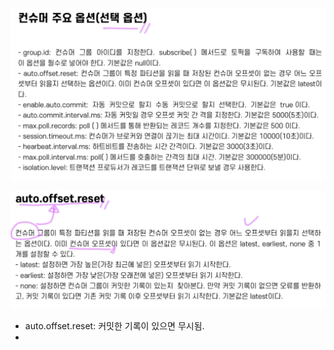 ![consumer-option.png](..%2Fassets%2Fconsumer-option.png)

![auto.offset.reset.png](..%2Fassets%2Fauto.offset.reset.png)

- auto.offset.reset: 커밋한 기록이 있으면 무시됨.
- 
